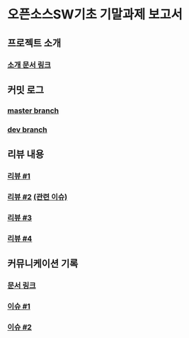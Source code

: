 # 오픈소스SW기초 기말과제 보고서

## 프로젝트 소개

### [소개 문서 링크](documents/introduction.md)

## 커밋 로그

### [master branch](https://github.com/pdjdev/bokboot/commits/master)
### [dev branch](https://github.com/pdjdev/bokboot/commits/dev)

## 리뷰 내용

### [리뷰 #1](https://github.com/pdjdev/bokboot/commit/34a930d688d4d662723a126f9d0b2f2a95d82b69#r45239164)
### [리뷰 #2](https://github.com/pdjdev/bokboot/pull/11#pullrequestreview-555376998) [(관련 이슈)](https://github.com/pdjdev/bokboot/issues/10)
### [리뷰 #3](https://github.com/pdjdev/bokboot/commit/f7d037cad5cd155ef42afa263bf8054204deb404#r45262589)
### [리뷰 #4](https://github.com/pdjdev/bokboot/commit/c1e21d903f1967e43cd48b2ea1d560699b313ccc#r45267294)

## 커뮤니케이션 기록

### [문서 링크](documents/communication.md)

### [이슈 #1](https://github.com/pdjdev/bokboot/issues/9)
### [이슈 #2](https://github.com/pdjdev/bokboot/issues/10)
